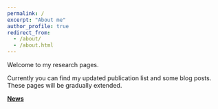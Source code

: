 ```yaml
---
permalink: /
excerpt: "About me"
author_profile: true
redirect_from: 
  - /about/
  - /about.html
---
```


Welcome to my research pages. 

Currently you can find my updated publication list and some blog posts. These pages will be gradually extended.

<b><u>News</u></b><br>

